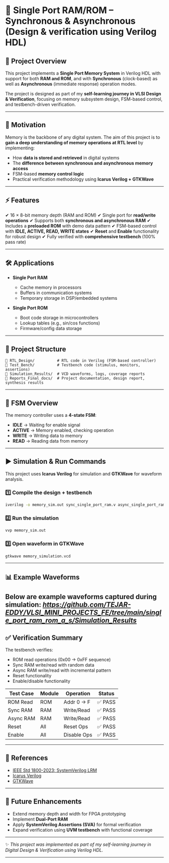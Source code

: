 
# 📘 Single Port RAM/ROM – Synchronous & Asynchronous (Design & verification using Verilog HDL)

## 🔹 Project Overview

This project implements a **Single Port Memory System** in Verilog HDL with support for both **RAM and ROM**, and with **Synchronous** (clock-based) as well as **Asynchronous** (immediate response) operation modes.

The project is designed as part of my **self-learning journey in VLSI Design & Verification**, focusing on memory subsystem design, FSM-based control, and testbench-driven verification.

---

## 🎯 Motivation

Memory is the backbone of any digital system. The aim of this project is to **gain a deep understanding of memory operations at RTL level** by implementing:

* How **data is stored and retrieved** in digital systems
* The **difference between synchronous and asynchronous memory access**
* FSM-based **memory control logic**
* Practical verification methodology using **Icarus Verilog + GTKWave**

---

## ⚡ Features

✔ 16 × 8-bit memory depth (RAM and ROM)
✔ Single port for **read/write operations**
✔ Supports both **synchronous and asynchronous RAM**
✔ Includes a **preloaded ROM** with demo data pattern
✔ FSM-based control with **IDLE, ACTIVE, READ, WRITE states**
✔ **Reset** and **Enable** functionality for robust design
✔ Fully verified with **comprehensive testbench** (100% pass rate)

---

## 🛠️ Applications

* **Single Port RAM**

  * Cache memory in processors
  * Buffers in communication systems
  * Temporary storage in DSP/embedded systems
* **Single Port ROM**

  * Boot code storage in microcontrollers
  * Lookup tables (e.g., sin/cos functions)
  * Firmware/config data storage

---

## 📂 Project Structure

```
📁 RTL_Design/          # RTL code in Verilog (FSM-based controller)
📁 Test_Bench/          # Testbench code (stimulus, monitors, assertions)
📁 Simulation_Results/  # VCD waveforms, logs, coverage reports
📁 Reports_Final_docs/  # Project documentation, design report, synthesis results

```

---

## 🧩 FSM Overview

The memory controller uses a **4-state FSM**:

* **IDLE** → Waiting for enable signal
* **ACTIVE** → Memory enabled, checking operation
* **WRITE** → Writing data to memory
* **READ** → Reading data from memory

---

## ▶️ Simulation & Run Commands

This project uses **Icarus Verilog** for simulation and **GTKWave** for waveform analysis.

### 1️⃣ Compile the design + testbench

```bash
iverilog -o memory_sim.out sync_single_port_ram.v async_single_port_ram.v single_port_rom.v tb_memory_system.v
```

### 2️⃣ Run the simulation

```bash
vvp memory_sim.out
```

### 3️⃣ Open waveform in GTKWave

```bash
gtkwave memory_simulation.vcd
```

---

## 📊 Example Waveforms

Below are example waveforms captured during simulation:
*https://github.com/TEJAR-EDDY/VLSI_MINI_PROJECTS_FE/tree/main/single_port_ram_rom_a_s/Simulation_Results*
---

## ✅ Verification Summary

The testbench verifies:

* ROM read operations (0x00 → 0xFF sequence)
* Sync RAM write/read with random data
* Async RAM write/read with incremental pattern
* Reset functionality
* Enable/disable functionality

| Test Case | Module | Operation   | Status |
| --------- | ------ | ----------- | ------ |
| ROM Read  | ROM    | Addr 0 → F  | ✅ PASS |
| Sync RAM  | RAM    | Write/Read  | ✅ PASS |
| Async RAM | RAM    | Write/Read  | ✅ PASS |
| Reset     | All    | Reset Ops   | ✅ PASS |
| Enable    | All    | Disable Ops | ✅ PASS |

---

## 📖 References

* [IEEE Std 1800-2023: SystemVerilog LRM](https://ieeexplore.ieee.org/document/10115428)
* [Icarus Verilog](http://iverilog.icarus.com/)
* [GTKWave](http://gtkwave.sourceforge.net/)

---

## 🚀 Future Enhancements

* Extend memory depth and width for FPGA prototyping
* Implement **Dual-Port RAM**
* Apply **SystemVerilog Assertions (SVA)** for formal verification
* Expand verification using **UVM testbench** with functional coverage

---

✨ *This project was implemented as part of my self-learning journey in Digital Design & Verification using Verilog HDL.*

---

